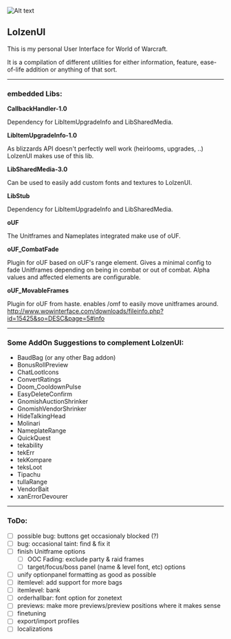 ![Alt text](http://abload.de/img/wowscrnshot_112417_185tsk5.jpg "Screenshot1")

## LolzenUI
This is my personal User Interface for World of Warcraft.

It is a compilation of different utilities for either information, feature, ease-of-life addition or anything of that sort.

------
### embedded Libs:
**CallbackHandler-1.0**

Dependency for LibItemUpgradeInfo and LibSharedMedia.

**LibItemUpgradeInfo-1.0**

As blizzards API doesn't perfectly well work (heirlooms, upgrades, ..) LolzenUI makes use of this lib.

**LibSharedMedia-3.0**

Can be used to easily add custom fonts and textures to LolzenUI.

**LibStub**

Dependency for LibItemUpgradeInfo and LibSharedMedia.

**oUF**

The Unitframes and Nameplates integrated make use of oUF.

**oUF_CombatFade**

Plugin for oUF based on oUF's range element. Gives a minimal config to fade Unitframes depending on being in combat or out of combat. Alpha values and affected elements are configurable.

**oUF_MovableFrames**

Plugin for oUF from haste. enables /omf to easily move unitframes around. http://www.wowinterface.com/downloads/fileinfo.php?id=15425&so=DESC&page=5#info

------
### Some AddOn Suggestions to complement LolzenUI:
- BaudBag (or any other Bag addon)
- BonusRollPreview
- ChatLootIcons
- ConvertRatings
- Doom_CooldownPulse
- EasyDeleteConfirm
- GnomishAuctionShrinker
- GnomishVendorShrinker
- HideTalkingHead
- Molinari
- NameplateRange
- QuickQuest
- tekability
- tekErr
- tekKompare
- teksLoot
- Tipachu
- tullaRange
- VendorBait
- xanErrorDevourer

------
### ToDo:
- [ ] possible bug: buttons get occasionaly blocked (?)
- [ ] bug: occasional taint: find & fix it
- [ ] finish Unitframe options
  - [ ] OOC Fading: exclude party & raid frames
  - [ ] target/focus/boss panel (name & level font, etc) options
- [ ] unify optionpanel formatting as good as possible
- [ ] itemlevel: add support for more bags
- [ ] itemlevel: bank
- [ ] orderhallbar: font option for zonetext
- [ ] previews: make more previews/preview positions where it makes sense
- [ ] finetuning
- [ ] export/import profiles
- [ ] localizations
